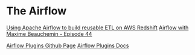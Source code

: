 # The Airflow


[Using Apache Airflow to build reusable ETL on AWS Redshift](https://sonra.io/2018/01/01/using-apache-airflow-to-build-a-data-pipeline-on-aws/)
[Airflow with Maxime Beauchemin - Episode 44](https://www.podcastinit.com/episode-44-airflow-with-maxime-beauchemin/)



[Airflow Plugins Github Page](https://github.com/airflow-plugins)
[Airflow Plugins Docs](https://airflow.apache.org/plugins.html)



